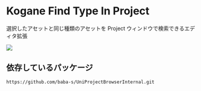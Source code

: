 # Kogane Find Type In Project

選択したアセットと同じ種類のアセットを Project ウィンドウで検索できるエディタ拡張  

![](https://user-images.githubusercontent.com/6134875/149609691-46ec6cd4-1855-40a7-a074-f3c282f49957.gif)

## 依存しているパッケージ

```
https://github.com/baba-s/UniProjectBrowserInternal.git
```